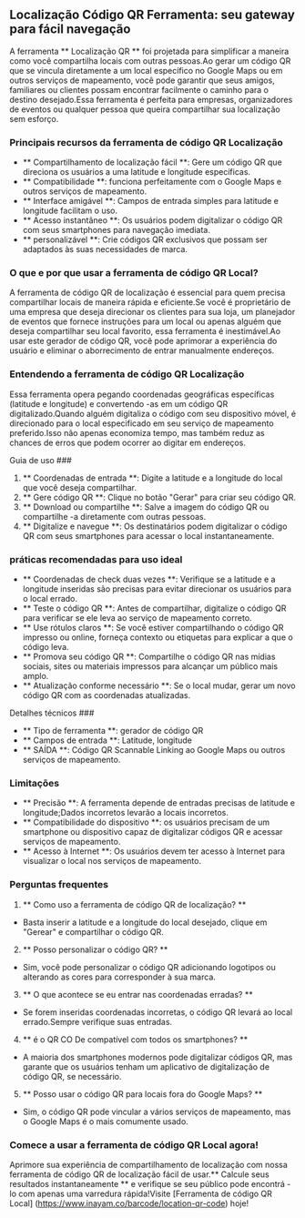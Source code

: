 ## Localização Código QR Ferramenta: seu gateway para fácil navegação

A ferramenta ** Localização QR ** foi projetada para simplificar a maneira como você compartilha locais com outras pessoas.Ao gerar um código QR que se vincula diretamente a um local específico no Google Maps ou em outros serviços de mapeamento, você pode garantir que seus amigos, familiares ou clientes possam encontrar facilmente o caminho para o destino desejado.Essa ferramenta é perfeita para empresas, organizadores de eventos ou qualquer pessoa que queira compartilhar sua localização sem esforço.

### Principais recursos da ferramenta de código QR Localização

- ** Compartilhamento de localização fácil **: Gere um código QR que direciona os usuários a uma latitude e longitude específicas.
- ** Compatibilidade **: funciona perfeitamente com o Google Maps e outros serviços de mapeamento.
- ** Interface amigável **: Campos de entrada simples para latitude e longitude facilitam o uso.
- ** Acesso instantâneo **: Os usuários podem digitalizar o código QR com seus smartphones para navegação imediata.
- ** personalizável **: Crie códigos QR exclusivos que possam ser adaptados às suas necessidades de marca.

### O que e por que usar a ferramenta de código QR Local?

A ferramenta de código QR de localização é essencial para quem precisa compartilhar locais de maneira rápida e eficiente.Se você é proprietário de uma empresa que deseja direcionar os clientes para sua loja, um planejador de eventos que fornece instruções para um local ou apenas alguém que deseja compartilhar seu local favorito, essa ferramenta é inestimável.Ao usar este gerador de código QR, você pode aprimorar a experiência do usuário e eliminar o aborrecimento de entrar manualmente endereços.

### Entendendo a ferramenta de código QR Localização

Essa ferramenta opera pegando coordenadas geográficas específicas (latitude e longitude) e convertendo -as em um código QR digitalizado.Quando alguém digitaliza o código com seu dispositivo móvel, é direcionado para o local especificado em seu serviço de mapeamento preferido.Isso não apenas economiza tempo, mas também reduz as chances de erros que podem ocorrer ao digitar em endereços.

Guia de uso ###

1. ** Coordenadas de entrada **: Digite a latitude e a longitude do local que você deseja compartilhar.
2. ** Gere código QR **: Clique no botão "Gerar" para criar seu código QR.
3. ** Download ou compartilhe **: Salve a imagem do código QR ou compartilhe -a diretamente com outras pessoas.
4. ** Digitalize e navegue **: Os destinatários podem digitalizar o código QR com seus smartphones para acessar o local instantaneamente.

### práticas recomendadas para uso ideal

- ** Coordenadas de check duas vezes **: Verifique se a latitude e a longitude inseridas são precisas para evitar direcionar os usuários para o local errado.
- ** Teste o código QR **: Antes de compartilhar, digitalize o código QR para verificar se ele leva ao serviço de mapeamento correto.
- ** Use rótulos claros **: Se você estiver compartilhando o código QR impresso ou online, forneça contexto ou etiquetas para explicar a que o código leva.
- ** Promova seu código QR **: Compartilhe o código QR nas mídias sociais, sites ou materiais impressos para alcançar um público mais amplo.
- ** Atualização conforme necessário **: Se o local mudar, gerar um novo código QR com as coordenadas atualizadas.

Detalhes técnicos ###

- ** Tipo de ferramenta **: gerador de código QR
- ** Campos de entrada **: Latitude, longitude
- ** SAÍDA **: Código QR Scannable Linking ao Google Maps ou outros serviços de mapeamento.

### Limitações

- ** Precisão **: A ferramenta depende de entradas precisas de latitude e longitude;Dados incorretos levarão a locais incorretos.
- ** Compatibilidade do dispositivo **: os usuários precisam de um smartphone ou dispositivo capaz de digitalizar códigos QR e acessar serviços de mapeamento.
- ** Acesso à Internet **: Os usuários devem ter acesso à Internet para visualizar o local nos serviços de mapeamento.

### Perguntas frequentes

1. ** Como uso a ferramenta de código QR de localização? **
- Basta inserir a latitude e a longitude do local desejado, clique em "Gerear" e compartilhar o código QR.

2. ** Posso personalizar o código QR? **
- Sim, você pode personalizar o código QR adicionando logotipos ou alterando as cores para corresponder à sua marca.

3. ** O que acontece se eu entrar nas coordenadas erradas? **
- Se forem inseridas coordenadas incorretas, o código QR levará ao local errado.Sempre verifique suas entradas.

4. ** é o QR CO De compatível com todos os smartphones? **
- A maioria dos smartphones modernos pode digitalizar códigos QR, mas garante que os usuários tenham um aplicativo de digitalização de código QR, se necessário.

5. ** Posso usar o código QR para locais fora do Google Maps? **
- Sim, o código QR pode vincular a vários serviços de mapeamento, mas o Google Maps é o mais comumente usado.

### Comece a usar a ferramenta de código QR Local agora!

Aprimore sua experiência de compartilhamento de localização com nossa ferramenta de código QR de localização fácil de usar.** Calcule seus resultados instantaneamente ** e verifique se seu público pode encontrá -lo com apenas uma varredura rápida!Visite [Ferramenta de código QR Local] (https://www.inayam.co/barcode/location-qr-code) hoje!